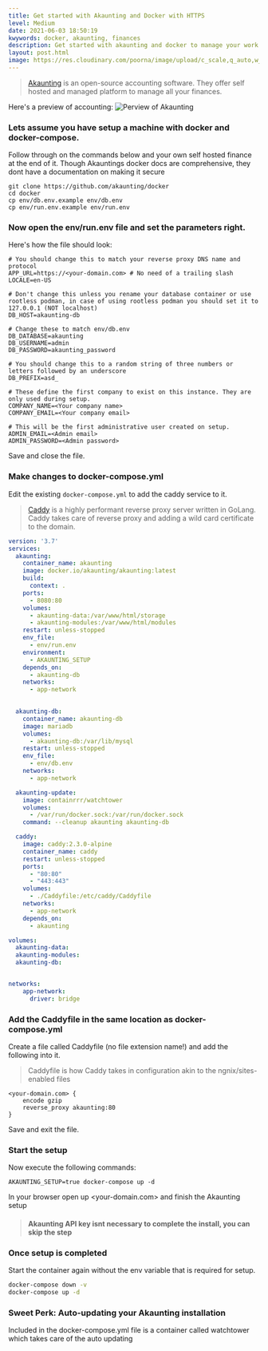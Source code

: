 ```yaml
---
title: Get started with Akaunting and Docker with HTTPS
level: Medium
date: 2021-06-03 18:50:19
kwywords: docker, akaunting, finances
description: Get started with akaunting and docker to manage your work and finances.
layout: post.html
image: https://res.cloudinary.com/poorna/image/upload/c_scale,q_auto,w_1300/v1622727459/my-blog/Screenshot_2021-06-03_at_19-05-03_Dashboard_-_Accel_Samurai.png
---
```

>  [Akaunting](https://akaunting.com/) is an open-source accounting software. They offer self hosted and managed platform to manage all your finances.


Here's a preview of accounting:
![Perview of Akaunting](https://res.cloudinary.com/poorna/image/upload/c_scale,q_auto,w_1300/v1622727459/my-blog/Screenshot_2021-06-03_at_19-05-03_Dashboard_-_Accel_Samurai.png)

### Lets assume you have setup a machine with docker and docker-compose.

Follow through on the commands below and your own self hosted finance at the end of it.
Though Akauntings docker docs are comprehensive, they dont have a documentation on making it secure
```
git clone https://github.com/akaunting/docker
cd docker
cp env/db.env.example env/db.env
cp env/run.env.example env/run.env
```

### Now open the env/run.env file and set the parameters right.
Here's how the file should look:

```env
# You should change this to match your reverse proxy DNS name and protocol
APP_URL=https://<your-domain.com> # No need of a trailing slash
LOCALE=en-US

# Don't change this unless you rename your database container or use rootless podman, in case of using rootless podman you should set it to 127.0.0.1 (NOT localhost)
DB_HOST=akaunting-db

# Change these to match env/db.env
DB_DATABASE=akaunting
DB_USERNAME=admin
DB_PASSWORD=akaunting_password

# You should change this to a random string of three numbers or letters followed by an underscore
DB_PREFIX=asd_

# These define the first company to exist on this instance. They are only used during setup.
COMPANY_NAME=<Your company name>
COMPANY_EMAIL=<Your company email>

# This will be the first administrative user created on setup.
ADMIN_EMAIL=<Admin email>
ADMIN_PASSWORD=<Admin password>
```
Save and close the file.

### Make changes to docker-compose.yml
Edit the existing `docker-compose.yml` to add the caddy service to it.
> [Caddy](https://caddyserver.com/) is a highly performant reverse proxy server written in GoLang. Caddy takes care of reverse proxy and adding a wild card certificate to the domain.
```yaml
version: '3.7'
services:
  akaunting:
    container_name: akaunting
    image: docker.io/akaunting/akaunting:latest
    build:
      context: .
    ports:
      - 8080:80
    volumes:
      - akaunting-data:/var/www/html/storage
      - akaunting-modules:/var/www/html/modules
    restart: unless-stopped
    env_file:
      - env/run.env
    environment:
      - AKAUNTING_SETUP
    depends_on:
      - akaunting-db
    networks:
      - app-network
    

  akaunting-db:
    container_name: akaunting-db
    image: mariadb
    volumes:
      - akaunting-db:/var/lib/mysql
    restart: unless-stopped
    env_file:
      - env/db.env
    networks:
      - app-network

  akaunting-update:
    image: containrrr/watchtower
    volumes:
      - /var/run/docker.sock:/var/run/docker.sock
    command: --cleanup akaunting akaunting-db

  caddy:
    image: caddy:2.3.0-alpine
    container_name: caddy
    restart: unless-stopped
    ports:
      - "80:80"
      - "443:443"
    volumes:
      - ./Caddyfile:/etc/caddy/Caddyfile
    networks:
      - app-network
    depends_on: 
      - akaunting

volumes:
  akaunting-data:
  akaunting-modules:
  akaunting-db:


networks:
    app-network:
      driver: bridge
```

### Add the Caddyfile in the same location as docker-compose.yml
Create a file called Caddyfile (no file extension name!) and add the following into it.
> Caddyfile is how Caddy takes in configuration akin to the ngnix/sites-enabled files
```caddy
<your-domain.com> {
    encode gzip
    reverse_proxy akaunting:80
}
```
Save and exit the file.

### Start the setup
Now execute the following commands:
```
AKAUNTING_SETUP=true docker-compose up -d
```

In your browser open up <your-domain.com> and finish the Akaunting setup 
> #### Akaunting API key isnt necessary to complete the install, you can skip the step


### Once setup is completed
Start the container again without the env variable that is required for setup.
```bash
docker-compose down -v
docker-compose up -d
```

### Sweet Perk: Auto-updating your Akaunting installation 
Included in the docker-compose.yml file is a container called watchtower which takes care of the auto updating